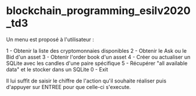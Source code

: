 # blockchain_programming_esilv2020_td3

Un menu est proposé à l'utilisateur : 

1 - Obtenir la liste des cryptomonnaies disponibles
2 - Obtenir le Ask ou le Bid d'un asset
3 - Obtenir l'order book d'un asset
4 - Créer ou actualiser un SQLite avec les candles d'une paire spécifique
5 - Récupérer "all available data" et le stocker dans un SQLite
0 - Exit

Il lui suffit de saisir le chiffre de l'action qu'il souhaite réaliser puis d'appuyer sur ENTREE pour que celle-ci s'execute.
